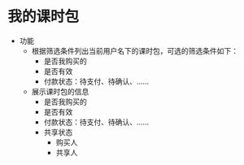 # 我的课时包

* 功能
	- 根据筛选条件列出当前用户名下的课时包，可选的筛选条件如下：
		* 是否我购买的
		* 是否有效
		* 付款状态：待支付、待确认、……
	- 展示课时包的信息
		* 是否我购买的
		* 是否有效
		* 付款状态：待支付、待确认、……
		* 共享状态
			* 购买人
			* 共享人
<!--stackedit_data:
eyJoaXN0b3J5IjpbMTA5ODMxNjQ0MiwyMDcxMTkzODI5LDIxND
UxNjcyNDIsNzMwOTk4MTE2XX0=
-->